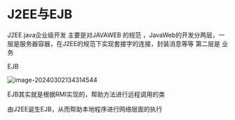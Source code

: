# J2EE与EJB

J2EE java企业级开发 主要是对JAVAWEB 的规范 ，JavaWeb的开发分两层，一层是服务器容器，在J2EE的规范下实现套接字的连接，封装消息等等 第二层是 业务

EJB

![image-20240302134314544](C:\Users\geekyang\AppData\Roaming\Typora\typora-user-images\image-20240302134314544.png)

EJB其实就是根据RMI实现的，帮助方法进行远程调用的类

由J2EE诞生EJB，从而帮助本地程序进行网络层面的执行